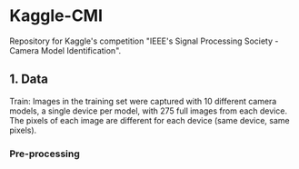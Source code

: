 # Kaggle-CMI
Repository for Kaggle's competition "IEEE's Signal Processing Society - Camera Model Identification".

## 1. Data

Train: Images in the training set were captured with 10 different camera models, a single device per model, with 275 full images from each device. The pixels of each image are different for each device (same device, same pixels).

### Pre-processing
